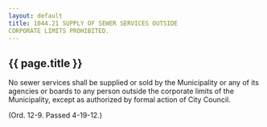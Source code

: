```yaml
---
layout: default 
title: 1044.21 SUPPLY OF SEWER SERVICES OUTSIDE
CORPORATE LIMITS PROHIBITED.
---
```


{{ page.title }}
----------------

No sewer services shall be supplied or sold by the Municipality or any
of its agencies or boards to any person outside the corporate limits of
the Municipality, except as authorized by formal action of City Council.

(Ord. 12-9. Passed 4-19-12.)
